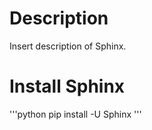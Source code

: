 # Description

Insert description of Sphinx.


# Install Sphinx

'''python
pip install -U Sphinx
'''
